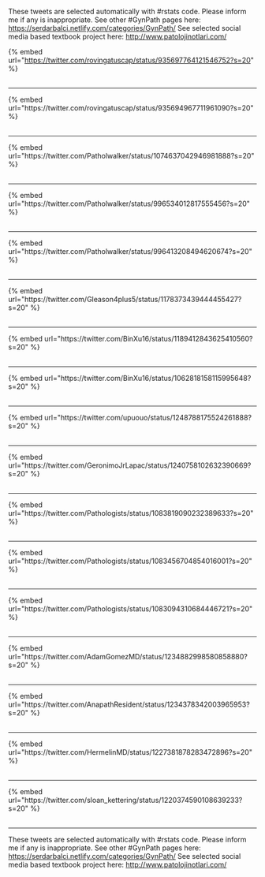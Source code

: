 

These tweets are selected automatically with #rstats code. Please inform me if any is inappropriate.
See other #GynPath pages here: https://serdarbalci.netlify.com/categories/GynPath/ 
See selected social media based textbook project here: http://www.patolojinotlari.com/

{% embed url="https://twitter.com/rovingatuscap/status/935697764121546752?s=20" %}<br>
<br>
<hr>
{% embed url="https://twitter.com/rovingatuscap/status/935694967711961090?s=20" %}<br>
<br>
<hr>
{% embed url="https://twitter.com/Patholwalker/status/1074637042946981888?s=20" %}<br>
<br>
<hr>
{% embed url="https://twitter.com/Patholwalker/status/996534012817555456?s=20" %}<br>
<br>
<hr>
{% embed url="https://twitter.com/Patholwalker/status/996413208494620674?s=20" %}<br>
<br>
<hr>
{% embed url="https://twitter.com/Gleason4plus5/status/1178373439444455427?s=20" %}<br>
<br>
<hr>
{% embed url="https://twitter.com/BinXu16/status/1189412843625410560?s=20" %}<br>
<br>
<hr>
{% embed url="https://twitter.com/BinXu16/status/1062818158115995648?s=20" %}<br>
<br>
<hr>
{% embed url="https://twitter.com/upuouo/status/1248788175524261888?s=20" %}<br>
<br>
<hr>
{% embed url="https://twitter.com/GeronimoJrLapac/status/1240758102632390669?s=20" %}<br>
<br>
<hr>
{% embed url="https://twitter.com/Pathologists/status/1083819090232389633?s=20" %}<br>
<br>
<hr>
{% embed url="https://twitter.com/Pathologists/status/1083456704854016001?s=20" %}<br>
<br>
<hr>
{% embed url="https://twitter.com/Pathologists/status/1083094310684446721?s=20" %}<br>
<br>
<hr>
{% embed url="https://twitter.com/AdamGomezMD/status/1234882998580858880?s=20" %}<br>
<br>
<hr>
{% embed url="https://twitter.com/AnapathResident/status/1234378342003965953?s=20" %}<br>
<br>
<hr>
{% embed url="https://twitter.com/HermelinMD/status/1227381878283472896?s=20" %}<br>
<br>
<hr>
{% embed url="https://twitter.com/sloan_kettering/status/1220374590108639233?s=20" %}<br>
<br>
<hr>


These tweets are selected automatically with #rstats code. Please inform me if any is inappropriate.
See other #GynPath pages here: https://serdarbalci.netlify.com/categories/GynPath/ 
See selected social media based textbook project here: http://www.patolojinotlari.com/
